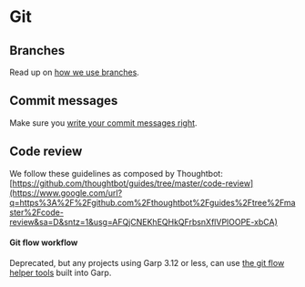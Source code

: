 # Git

## Branches

Read up on [how we use branches](branches/README.md).



## Commit messages

Make sure you [write your commit messages right](commit-message/README.md).



## Code review

We follow these guidelines as composed by Thoughtbot: [https://github.com/thoughtbot/guides/tree/master/code-review](https://www.google.com/url?q=https%3A%2F%2Fgithub.com%2Fthoughtbot%2Fguides%2Ftree%2Fmaster%2Fcode-review&sa=D&sntz=1&usg=AFQjCNEKhEQHkQFrbsnXflVPlOOPE-xbCA)

#### Git flow workflow

Deprecated, but any projects using Garp 3.12 or less, can use [the git flow helper tools](git-flow/README.md) built into Garp.
